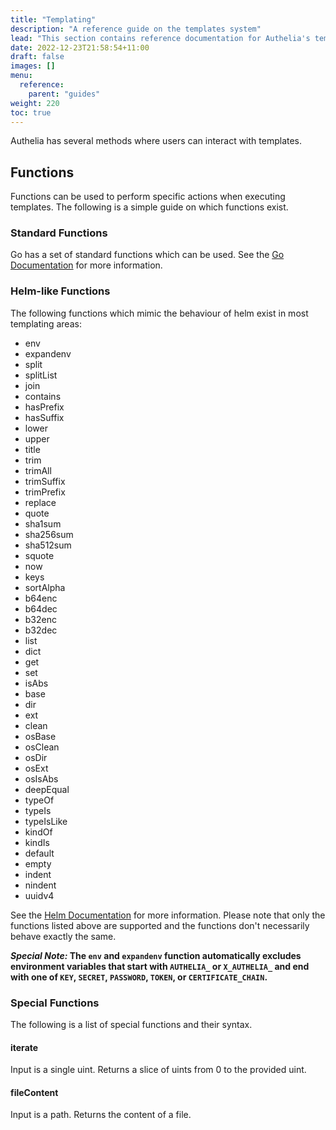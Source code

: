 ```yaml
---
title: "Templating"
description: "A reference guide on the templates system"
lead: "This section contains reference documentation for Authelia's templating capabilities."
date: 2022-12-23T21:58:54+11:00
draft: false
images: []
menu:
  reference:
    parent: "guides"
weight: 220
toc: true
---
```


Authelia has several methods where users can interact with templates.

## Functions

Functions can be used to perform specific actions when executing templates. The following is a simple guide on which
functions exist.

### Standard Functions

Go has a set of standard functions which can be used. See the [Go Documentation](https://pkg.go.dev/text/template#hdr-Functions)
for more information.

### Helm-like Functions

The following functions which mimic the behaviour of helm exist in most templating areas:

- env
- expandenv
- split
- splitList
- join
- contains
- hasPrefix
- hasSuffix
- lower
- upper
- title
- trim
- trimAll
- trimSuffix
- trimPrefix
- replace
- quote
- sha1sum
- sha256sum
- sha512sum
- squote
- now
- keys
- sortAlpha
- b64enc
- b64dec
- b32enc
- b32dec
- list
- dict
- get
- set
- isAbs
- base
- dir
- ext
- clean
- osBase
- osClean
- osDir
- osExt
- osIsAbs
- deepEqual
- typeOf
- typeIs
- typeIsLike
- kindOf
- kindIs
- default
- empty
- indent
- nindent
- uuidv4

See the [Helm Documentation](https://helm.sh/docs/chart_template_guide/function_list/) for more information. Please
note that only the functions listed above are supported and the functions don't necessarily behave exactly the same.

__*Special Note:* The `env` and `expandenv` function automatically excludes environment variables that start with
`AUTHELIA_` or `X_AUTHELIA_` and end with one of `KEY`, `SECRET`, `PASSWORD`, `TOKEN`, or `CERTIFICATE_CHAIN`.__

### Special Functions

The following is a list of special functions and their syntax.

#### iterate

Input is a single uint. Returns a slice of uints from 0 to the provided uint.

#### fileContent

Input is a path. Returns the content of a file.
